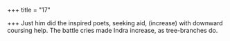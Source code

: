 +++
title = "17"

+++
Just him did the inspired poets, seeking aid, (increase) with downward  coursing help.
The battle cries made Indra increase, as tree-branches do.